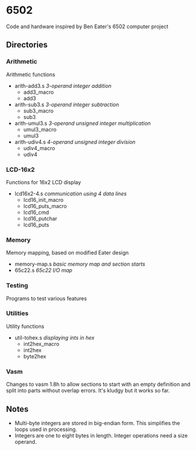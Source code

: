 # 6502
Code and hardware inspired by Ben Eater's 6502 computer project
## Directories
### Arithmetic
Arithmetic functions
- arith-add3.s *3-operand integer addition*
    - add3_macro
    - add3
- arith-sub3.s *3-operand integer subtraction*
    - sub3_macro
    - sub3
- arith-umul3.s *3-operand unsigned integer multiplication*
    - umul3_macro
    - umul3
- arith-udiv4.s *4-operand unsigned integer division*
    - udiv4_macro
    - udiv4
### LCD-16x2
Functions for 16x2 LCD display
- lcd16x2-4.s *communication using 4 data lines*
    - lcd16_init_macro
    - lcd16_puts_macro
    - lcd16_cmd
    - lcd16_putchar
    - lcd16_puts
### Memory
Memory mapping, based on modified Eater design
- memory-map.s *basic memory map and section starts*
- 65c22.s *65c22 I/O map*
### Testing
Programs to test various features
### Utilities
Utility functions
- util-tohex.s *displaying ints in hex*
    - int2hex_macro
    - int2hex
    - byte2hex
### Vasm
Changes to vasm 1.8h to allow sections to start with an empty definition and
split into parts without overlap errors. It's kludgy but it works so far.
## Notes
- Multi-byte integers are stored in big-endian form. This simplifies the loops
used in processing.
- Integers are one to eight bytes in length. Integer operations need a size
operand.
